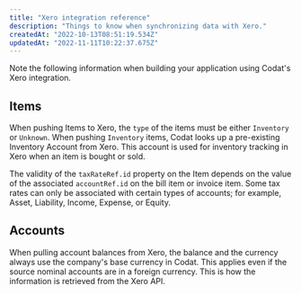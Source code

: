 ```yaml
---
title: "Xero integration reference"
description: "Things to know when synchronizing data with Xero."
createdAt: "2022-10-13T08:51:19.534Z"
updatedAt: "2022-11-11T10:22:37.675Z"
---
```


Note the following information when building your application using Codat's Xero integration.

## Items

When pushing Items to Xero, the `type` of the items must be either `Inventory` or `Unknown`. When pushing `Inventory` items, Codat looks up a pre-existing Inventory Account from Xero. This account is used for inventory tracking in Xero when an item is bought or sold.

The validity of the `taxRateRef.id` property on the Item depends on the value of the associated `accountRef.id` on the bill item or invoice item. Some tax rates can only be associated with certain types of accounts; for example, Asset, Liability, Income, Expense, or Equity.

## Accounts

When pulling account balances from Xero, the balance and the currency always use the company's base currency in Codat. This applies even if the source nominal accounts are in a foreign currency. This is how the information is retrieved from the Xero API.
